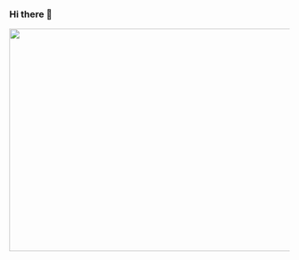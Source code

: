 ### Hi there 👋

<div>
  <img src="https://media.giphy.com/media/PmAjqmm4beKervYzFr/giphy.gif" width="1000" height="400">
</div>


<!--
**jamalbryan22/jamalbryan22** is a ✨ _special_ ✨ repository because its `README.md` (this file) appears on your GitHub profile.

Here are some ideas to get you started:

- 🔭 I’m currently working on ...
- 🌱 I’m currently learning ...
- 👯 I’m looking to collaborate on ...
- 🤔 I’m looking for help with ...
- 💬 Ask me about ...
- 📫 How to reach me: ...
- 😄 Pronouns: ...
- ⚡ Fun fact: ...
-->
